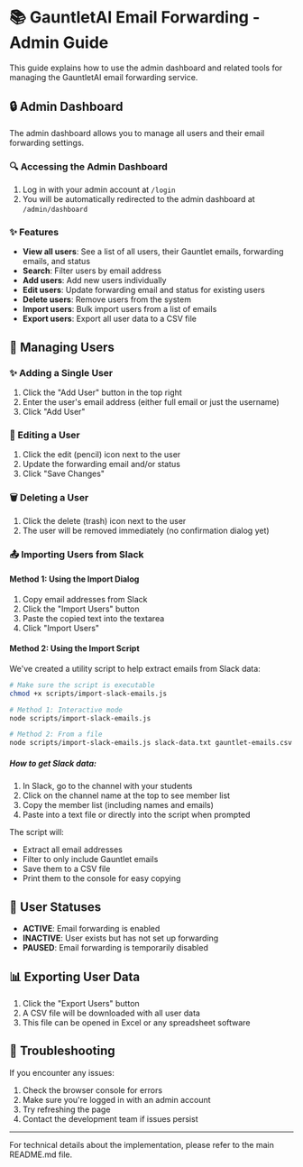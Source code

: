 # 📚 GauntletAI Email Forwarding - Admin Guide

This guide explains how to use the admin dashboard and related tools for managing the GauntletAI email forwarding service.

## 🔒 Admin Dashboard

The admin dashboard allows you to manage all users and their email forwarding settings.

### 🔍 Accessing the Admin Dashboard

1. Log in with your admin account at `/login`
2. You will be automatically redirected to the admin dashboard at `/admin/dashboard`

### ✨ Features

- **View all users**: See a list of all users, their Gauntlet emails, forwarding emails, and status
- **Search**: Filter users by email address
- **Add users**: Add new users individually
- **Edit users**: Update forwarding email and status for existing users
- **Delete users**: Remove users from the system
- **Import users**: Bulk import users from a list of emails
- **Export users**: Export all user data to a CSV file

## 🔧 Managing Users

### ✨ Adding a Single User

1. Click the "Add User" button in the top right
2. Enter the user's email address (either full email or just the username)
3. Click "Add User"

### 📝 Editing a User

1. Click the edit (pencil) icon next to the user
2. Update the forwarding email and/or status
3. Click "Save Changes"

### 🗑️ Deleting a User

1. Click the delete (trash) icon next to the user
2. The user will be removed immediately (no confirmation dialog yet)

### 📤 Importing Users from Slack

#### Method 1: Using the Import Dialog

1. Copy email addresses from Slack
2. Click the "Import Users" button
3. Paste the copied text into the textarea
4. Click "Import Users"

#### Method 2: Using the Import Script

We've created a utility script to help extract emails from Slack data:

```bash
# Make sure the script is executable
chmod +x scripts/import-slack-emails.js

# Method 1: Interactive mode
node scripts/import-slack-emails.js

# Method 2: From a file
node scripts/import-slack-emails.js slack-data.txt gauntlet-emails.csv
```

##### How to get Slack data:

1. In Slack, go to the channel with your students
2. Click on the channel name at the top to see member list
3. Copy the member list (including names and emails)
4. Paste into a text file or directly into the script when prompted

The script will:
- Extract all email addresses
- Filter to only include Gauntlet emails
- Save them to a CSV file
- Print them to the console for easy copying

## 🔄 User Statuses

- **ACTIVE**: Email forwarding is enabled
- **INACTIVE**: User exists but has not set up forwarding
- **PAUSED**: Email forwarding is temporarily disabled

## 📊 Exporting User Data

1. Click the "Export Users" button
2. A CSV file will be downloaded with all user data
3. This file can be opened in Excel or any spreadsheet software

## 🐛 Troubleshooting

If you encounter any issues:

1. Check the browser console for errors
2. Make sure you're logged in with an admin account
3. Try refreshing the page
4. Contact the development team if issues persist

---

For technical details about the implementation, please refer to the main README.md file. 